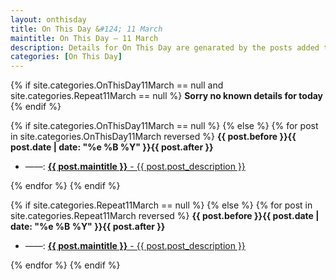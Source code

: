```yaml
---
layout: onthisday
title: On This Day &#124; 11 March
maintitle: On This Day — 11 March
description: Details for On This Day are genarated by the posts added to the website so the content is subject to changes/updates over time.
categories: [On This Day]
---
```


{% if site.categories.OnThisDay11March == null and site.categories.Repeat11March == null %}
<strong>Sorry no known details for today</strong>
{% endif %}

{% if site.categories.OnThisDay11March == null %}
{% else %}
{% for post in site.categories.OnThisDay11March reversed %}
<strong>{{ post.before }}{{ post.date | date: "%e %B %Y" }}{{ post.after }}</strong>
<ul>
<li> ——: <a class="{{ post.class }}" href="{{ post.url }}"><strong>{{ post.maintitle }}</strong> - {{ post.post_description }}</a></li>
</ul>
{% endfor %}
{% endif %}

{% if site.categories.Repeat11March == null %}
{% else %}
{% for post in site.categories.Repeat11March reversed %}
<strong>{{ post.before }}{{ post.date | date: "%e %B %Y" }}{{ post.after }}</strong>
<ul>
<li> ——: <a class="{{ post.class }}" href="{{ post.url }}"><strong>{{ post.maintitle }}</strong> - {{ post.post_description }}</a></li>
</ul>
{% endfor %}
{% endif %}
